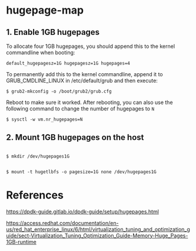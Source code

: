 # hugepage-map

## 1. Enable 1GB hugepages 
To allocate four 1GB hugepages, you should append this to the kernel commandline when booting:

<code>default_hugepagesz=1G hugepagesz=1G hugepages=4</code>

To permanently add this to the kernel commandline, append it to GRUB_CMDLINE_LINUX in /etc/default/grub and then execute:

<code>$ grub2-mkconfig -o /boot/grub2/grub.cfg</code>

Reboot to make sure it worked. After rebooting, you can also use the following command to change the number of hugepages to <code>N</code>

<code>$ sysctl -w vm.nr_hugepages=N</code>

## 2. Mount 1GB hugepages on the host
<code>
$ mkdir /dev/hugepages1G
  
$ mount -t hugetlbfs -o pagesize=1G none /dev/hugepages1G
</code>

# References
https://dpdk-guide.gitlab.io/dpdk-guide/setup/hugepages.html

https://access.redhat.com/documentation/en-us/red_hat_enterprise_linux/6/html/virtualization_tuning_and_optimization_guide/sect-Virtualization_Tuning_Optimization_Guide-Memory-Huge_Pages-1GB-runtime

